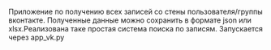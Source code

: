 Приложение по получению всех записей со стены пользователя/группы вконтакте. Полученные данные можно сохранить в формате json или xlsx.Реализована таке простая система поиска по записям. Запускается через app_vk.py
